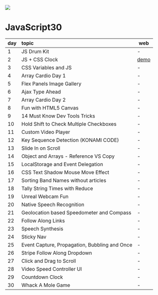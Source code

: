 ![](https://javascript30.com/images/JS3-social-share.png)

# JavaScript30

| day | topic                                         | web                                                                               |
| --- | :-------------------------------------------- | --------------------------------------------------------------------------------- |
| 1   | JS Drum Kit                                   | -                                                                             |
| 2   | JS + CSS Clock                                | [demo](https://afa0304.github.io/js30/02%20-%20JS%20and%20CSS%20Clock/)                                                                                   |
| 3   | CSS Variables and JS                          | -                                                                                 |
| 4   | Array Cardio Day 1                            | -                                                                                 |
| 5   | Flex Panels Image Gallery                     | -                                                                                 |
| 6   | Ajax Type Ahead                               | -                                                                                 |
| 7   | Array Cardio Day 2                            | -                                                                                 |
| 8   | Fun with HTML5 Canvas                         | -                                                                                 |
| 9   | 14 Must Know Dev Tools Tricks                 | -                                                                                 |
| 10  | Hold Shift to Check Multiple Checkboxes       | -                                                                                 |
| 11  | Custom Video Player                           | -                                                                                 |
| 12  | Key Sequence Detection (KONAMI CODE)          | -                                                                                 |
| 13  | Slide In on Scroll                            | -                                                                                 |
| 14  | Object and Arrays - Reference VS Copy         | -                                                                                 |
| 15  | LocalStorage and Event Delegation             | -                                                                                 |
| 16  | CSS Text Shadow Mouse Move Effect             | -                                                                                 |
| 17  | Sorting Band Names without articles           | -                                                                                 |
| 18  | Tally String Times with Reduce                | -                                                                                 |
| 19  | Unreal Webcam Fun                             | -                                                                                 |
| 20  | Native Speech Recognition                     | -                                                                                 |
| 21  | Geolocation based Speedometer and Compass     | -                                                                                 |
| 22  | Follow Along Links                            | -                                                                                 |
| 23  | Speech Synthesis                              | -                                                                                 |
| 24  | Sticky Nav                                    | -                                                                                 |
| 25  | Event Capture, Propagation, Bubbling and Once | -                                                                                 |
| 26  | Stripe Follow Along Dropdown                  | -                                                                                 |
| 27  | Click and Drag to Scroll                      | -                                                                                 |
| 28  | Video Speed Controller UI                     | -                                                                                 |
| 29  | Countdown Clock                               | -                                                                                 |
| 30  | Whack A Mole Game                             | -                                                                                 |